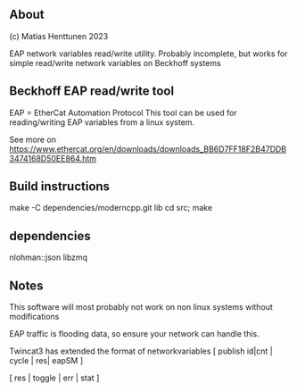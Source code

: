 
About
------
(c) Matias Henttunen 2023

EAP network variables read/write utility.
Probably incomplete, but works for simple read/write network variables
on Beckhoff systems

Beckhoff EAP read/write tool
----------------------------
EAP = EtherCat Automation Protocol
This tool can be used for reading/writing EAP variables from a linux system.

See more on https://www.ethercat.org/en/downloads/downloads_BB6D7FF18F2B47DDB3474168D50EE864.htm

Build instructions
------------------
make -C dependencies/moderncpp.git lib
cd src; make


dependencies
-------------
nlohman::json
libzmq

Notes
--------
This software will most probably not work on non linux systems without modifications

EAP traffic is flooding data, so ensure your network can handle this.

Twincat3 has extended the format of networkvariables
[ publish id|cnt | cycle | res| eapSM ]

[ res | toggle | err | stat ]
